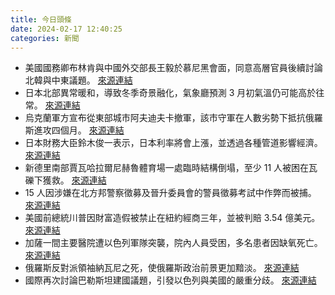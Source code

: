 ```yaml
---
title: 今日頭條
date: 2024-02-17 12:40:25
categories: 新聞            
---
```

- 美國國務卿布林肯與中國外交部長王毅於慕尼黑會面，同意高層官員後續討論北韓與中東議題。 [來源連結](https://www.japantimes.co.jp/news/2024/02/17/asia-pacific/politics/blinken-wang-us-china-meeting/)
- 日本北部異常暖和，導致冬季奇景融化，氣象廳預測 3 月初氣溫仍可能高於往常。 [來源連結](https://www.japantimes.co.jp/news/2024/02/17/japan/japan-warm-weather-winter-events/)
- 烏克蘭軍方宣布從東部城市阿夫迪夫卡撤軍，該市守軍在人數劣勢下抵抗俄羅斯進攻四個月。 [來源連結](https://www.npr.org/2024/02/17/1232235598/ukraine-withdrawing-from-avdiivka)
- 日本財務大臣鈴木俊一表示，日本利率將會上漲，並透過各種管道影響經濟。 [來源連結](https://www.japantimes.co.jp/business/2024/02/17/economy/suzuki-interest-rate-hike/)
- 新德里南部賈瓦哈拉爾尼赫魯體育場一處臨時結構倒塌，至少 11 人被困在瓦礫下獲救。 [來源連結](https://www.thehindu.com/news/cities/Delhi/temporary-structure-collapses-at-delhis-jawaharlal-nehru-stadium/article67856621.ece)
- 15 人因涉嫌在北方邦警察徵募及晉升委員會的警員徵募考試中作弊而被捕。 [來源連結](https://www.thehindu.com/news/national/other-states/15-arrested-for-planning-to-use-unfair-means-in-constable-recruitment-exam-in-up/article67856730.ece)
- 美國前總統川普因財富造假被禁止在紐約經商三年，並被判賠 3.54 億美元。 [來源連結](https://www.japantimes.co.jp/news/2024/02/17/world/politics/donald-trump-new-york-fraud-case/)
- 加薩一間主要醫院遭以色列軍隊突襲，院內人員受困，多名患者因缺氧死亡。 [來源連結](https://www.japantimes.co.jp/news/2024/02/17/world/politics/gaza-hospital-israel-raid/)
- 俄羅斯反對派領袖納瓦尼之死，使俄羅斯政治前景更加黯淡。 [來源連結](https://edition.cnn.com/2024/02/17/europe/putin-navalny-existential-threat-analysis-intl/index.html)
- 國際再次討論巴勒斯坦建國議題，引發以色列與美國的嚴重分歧。 [來源連結](https://edition.cnn.com/2024/02/17/middleeast/in-the-west-bank-an-independent-palestine-remains-a-distant-dream/index.html)



